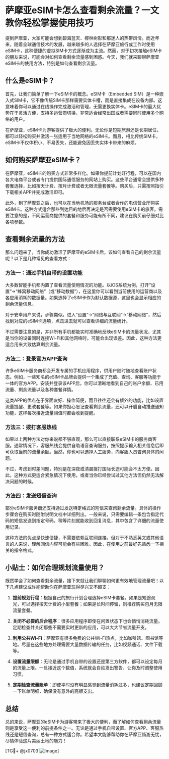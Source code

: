 # 萨摩亚eSIM卡怎么查看剩余流量？一文教你轻松掌握使用技巧

提到萨摩亚，大家可能会想到碧海蓝天、椰林树影和那迷人的热带风情。而近年来，随着全球通信技术的发展，越来越多的人选择在萨摩亚旅行或工作时使用eSIM卡，这种便捷的虚拟SIM卡方式逐渐成为主流。然而，对于初次接触eSIM卡的朋友来说，可能会对如何查看剩余流量感到困惑。今天，我们就来聊聊萨摩亚eSIM卡的使用方法，特别是如何查看剩余流量。

## 什么是eSIM卡？

首先，让我们简单了解一下eSIM卡的概念。eSIM卡（Embedded SIM）是一种嵌入式SIM卡，它不像传统SIM卡那样需要实体卡槽，而是直接集成在设备内部。这意味着你可以通过在线操作完成激活和管理，无需更换实体卡。eSIM卡的最大优势在于灵活方便，支持多运营商切换，非常适合经常出国或者需要同时使用多个网络的用户。

在萨摩亚，eSIM卡为游客提供了极大的便利。无论你是短期旅游还是长期居住，都可以轻松购买并激活一张适用于当地网络的eSIM卡。而且，相比传统SIM卡，eSIM卡不仅体积小、不易丢失，还能避免因丢失实体卡带来的麻烦。

## 如何购买萨摩亚eSIM卡？

在萨摩亚，eSIM卡的购买方式非常多样化。如果你提前计划好行程，可以在国内各大电商平台或者专门提供国际通信服务的网站上购买。这些平台通常会提供多种套餐选择，比如按天计费、按月计费或者无限流量套餐等。购买后，只需按照指引下载相关APP并完成激活即可。

此外，到了萨摩亚之后，也可以在当地机场的服务台或者合作的电信营业厅购买eSIM卡。这种方式适合那些到达目的地后再决定是否需要使用eSIM卡的旅客。需要注意的是，不同运营商提供的套餐和服务可能有所不同，建议在购买前仔细对比各项参数。

## 查看剩余流量的方法

那么问题来了，当你成功激活了萨摩亚的eSIM卡后，该如何查看自己的剩余流量呢？以下是几种常见的查看方式：

### 方法一：通过手机自带的设置功能

大多数智能手机都内置了查看流量使用情况的功能。以iOS系统为例，打开“设置”→“蜂窝移动网络”（或“移动数据”），在这里你可以看到当前使用的运营商以及各应用消耗的数据量。如果选择了eSIM卡作为默认数据源，这里也会显示相应的剩余流量信息。

对于安卓用户来说，步骤类似。进入“设置”→“网络与互联网”→“移动网络”，然后找到对应的eSIM卡选项，点击进去就可以查看详细的流量统计。

不过需要注意的是，并非所有手机都能实时准确地反映eSIM卡的流量状况，尤其是当你的设备同时连接Wi-Fi和其他网络时，可能会出现误差。因此，这种方法更适合用来大致估算剩余流量。

### 方法二：登录官方APP查询

许多eSIM卡服务商都会开发专属的手机应用程序，供用户随时随地查看账户状态。例如，一些知名的eSIM卡品牌会提供一个集成了充值、查询、客服等功能于一体的官方APP。安装并登录该APP后，你可以清晰地看到自己的账户余额、已用流量、剩余流量以及各种套餐详情。

这类APP的优点在于界面友好、操作简便，而且往往还会有额外的功能，比如设置流量提醒、更改套餐等。如果你担心忘记查看剩余流量，还可以开启自动推送通知功能，这样每次接近流量阈值时都会收到提醒。

### 方法三：拨打客服热线

如果以上两种方法对你来说都不够直观，那么可以直接联系eSIM卡的服务商客服。通常情况下，客服热线会提供自助语音查询服务，按照提示输入相关信息后即可获取当前的流量余额。当然，你也可以选择人工服务，向客服人员咨询具体的问题。

不过，考虑到时差问题，特别是在深夜或清晨拨打国际长途可能会不太方便。因此，这种方式更适合紧急情况下使用，或者当你已经尝试过其他方法但仍然无法解决问题的时候。

### 方法四：发送短信查询

部分eSIM卡服务商还支持通过发送特定格式的短信来查询剩余流量。具体的操作步骤会在购买时随附说明文档中详细列出。一般来说，只需要编辑一条包含指定代码的短信发送到指定号码，稍等片刻就能收到回复消息，其中包含了详细的流量使用记录。

这种方法的优点是快速便捷，不需要依赖互联网连接。但对于不熟悉英文或其他语言的人来说，理解回信内容可能会有些困难。因此，在使用之前最好先熟悉一下相关的指令格式。

## 小贴士：如何合理规划流量使用？

既然学会了如何查看剩余流量，接下来就让我们聊聊如何更有效地管理流量吧！以下几点建议或许能帮助你在萨摩亚玩得尽兴又不超支：

1. **提前规划行程**：根据自己的旅行计划合理选择eSIM卡套餐。如果是短途观光，可以选择按天计费的小型套餐；如果是长时间停留，则推荐购买包月无限流量套餐。
   
2. **关闭不必要的后台程序**：很多应用程序即使在闲置状态下也会悄悄消耗流量。定期检查并关闭那些不需要实时更新的应用，可以大大节省流量开支。

3. **利用公共Wi-Fi**：萨摩亚有很多免费的公共Wi-Fi热点，比如咖啡馆、图书馆等地。尽量在这些地方处理需要大量数据传输的任务，比如视频通话、文件下载等。

4. **设置流量限额**：无论是通过手机自带的设置还是第三方软件，都可以设定每月的流量上限。一旦接近这个数值，系统就会自动发出警告，让你及时调整使用习惯。

5. **定期检查流量账单**：即使平时没有明显感觉到流量消耗过多，也建议定期回顾一下账单明细，确保没有意外的高额支出。

## 总结

总的来说，萨摩亚的eSIM卡为游客带来了极大的便利，而了解如何查看剩余流量则是享受这一便利的前提条件之一。无论是通过手机自带设置、官方APP、客服热线还是短信查询，总有一种方式适合你。希望本文能够帮助你在萨摩亚畅游无忧，尽情体验这片美丽土地的魅力！

[TG💪+ @jx0703 ![Image](https://github.com/user-attachments/assets/dbca1d08-cadb-493c-b0ec-ad6f7a83f270)]